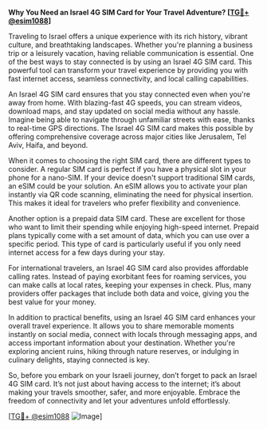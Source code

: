 **Why You Need an Israel 4G SIM Card for Your Travel Adventure? [[TG💪+ @esim1088](https://t.me/s/esim1088)]**

Traveling to Israel offers a unique experience with its rich history, vibrant culture, and breathtaking landscapes. Whether you're planning a business trip or a leisurely vacation, having reliable communication is essential. One of the best ways to stay connected is by using an Israel 4G SIM card. This powerful tool can transform your travel experience by providing you with fast internet access, seamless connectivity, and local calling capabilities.

An Israel 4G SIM card ensures that you stay connected even when you're away from home. With blazing-fast 4G speeds, you can stream videos, download maps, and stay updated on social media without any hassle. Imagine being able to navigate through unfamiliar streets with ease, thanks to real-time GPS directions. The Israel 4G SIM card makes this possible by offering comprehensive coverage across major cities like Jerusalem, Tel Aviv, Haifa, and beyond.

When it comes to choosing the right SIM card, there are different types to consider. A regular SIM card is perfect if you have a physical slot in your phone for a nano-SIM. If your device doesn't support traditional SIM cards, an eSIM could be your solution. An eSIM allows you to activate your plan instantly via QR code scanning, eliminating the need for physical insertion. This makes it ideal for travelers who prefer flexibility and convenience.

Another option is a prepaid data SIM card. These are excellent for those who want to limit their spending while enjoying high-speed internet. Prepaid plans typically come with a set amount of data, which you can use over a specific period. This type of card is particularly useful if you only need internet access for a few days during your stay.

For international travelers, an Israel 4G SIM card also provides affordable calling rates. Instead of paying exorbitant fees for roaming services, you can make calls at local rates, keeping your expenses in check. Plus, many providers offer packages that include both data and voice, giving you the best value for your money.

In addition to practical benefits, using an Israel 4G SIM card enhances your overall travel experience. It allows you to share memorable moments instantly on social media, connect with locals through messaging apps, and access important information about your destination. Whether you're exploring ancient ruins, hiking through nature reserves, or indulging in culinary delights, staying connected is key.

So, before you embark on your Israeli journey, don’t forget to pack an Israel 4G SIM card. It’s not just about having access to the internet; it’s about making your travels smoother, safer, and more enjoyable. Embrace the freedom of connectivity and let your adventures unfold effortlessly. 

[[TG💪+ @esim1088](https://t.me/s/esim1088) ![Image](https://i.postimg.cc/Y0z9fWf4/image.png)]